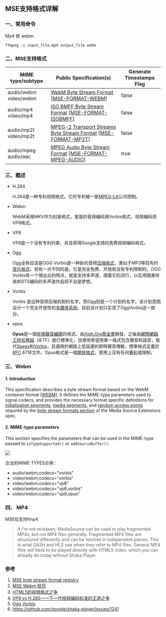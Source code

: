 ## MSE支持格式详解

### 一、常用命令

Mp4 转 webm

```
ffmpeg -i input_file.mp4 output_file.webm
```

### 二、MSE支持格式

| MIME type/subtype     | Public Specification(s)                                      | Generate Timestamps Flag |
| --------------------- | ------------------------------------------------------------ | ------------------------ |
| audio/webm video/webm | [WebM Byte Stream Format](https://www.w3.org/TR/mse-byte-stream-format-webm/) [[MSE-FORMAT-WEBM](https://www.w3.org/TR/mse-byte-stream-format-registry/#bib-MSE-FORMAT-WEBM)] | false                    |
| audio/mp4 video/mp4   | [ISO BMFF Byte Stream Format](https://www.w3.org/TR/mse-byte-stream-format-isobmff/) [[MSE-FORMAT-ISOBMFF](https://www.w3.org/TR/mse-byte-stream-format-registry/#bib-MSE-FORMAT-ISOBMFF)] | false                    |
| audio/mp2t video/mp2t | [MPEG-2 Transport Streams Byte Stream Format](https://www.w3.org/TR/mse-byte-stream-format-mp2t/) [[MSE-FORMAT-MP2T](https://www.w3.org/TR/mse-byte-stream-format-registry/#bib-MSE-FORMAT-MP2T)] | false                    |
| audio/mpeg audio/aac  | [MPEG Audio Byte Stream Format](https://www.w3.org/TR/mse-byte-stream-format-mpeg-audio/) [[MSE-FORMAT-MPEG-AUDIO](https://www.w3.org/TR/mse-byte-stream-format-registry/#bib-MSE-FORMAT-MPEG-AUDIO)] | true                     |

### 三、概述

- H.264

  H.264是一种专利视频格式。它的专利被一家[MPEG-LA](http://en.wikipedia.org/wiki/MPEG-LA)公司控制。

- Webm

  WebM采用MKV作为封装格式，里面的音频编码用Vorbis格式，视频编码用VP8格式。

- VP8

  VP8是一个没有专利约束、并且获得Google支持的免费视频编码格式。 

- Ogg

  Ogg全称应该是OGG Vorbis是一种新的音频[压缩格式](https://baike.baidu.com/item/%E5%8E%8B%E7%BC%A9%E6%A0%BC%E5%BC%8F)，类似于MP3等现有的[音乐格式](https://baike.baidu.com/item/%E9%9F%B3%E4%B9%90%E6%A0%BC%E5%BC%8F)。但有一点不同的是，它是完全免费、开放和没有专利限制的。OGG Vorbis有一个很出众的特点，就是支持多声道，随着它的流行，以后用随身听来听DTS编码的多声道作品将不会是梦想。

- Vorbis

  Vorbis 是这种音频压缩机制的名字，而Ogg则是一个计划的名字，该计划意图设计一个完全开放性的[多媒体系统](https://baike.baidu.com/item/%E5%A4%9A%E5%AA%92%E4%BD%93%E7%B3%BB%E7%BB%9F)。目前该计划只实现了OggVorbis这一部分。

- opus

  **Opus**是一個[有損聲音編碼](https://zh.wikipedia.org/wiki/%E7%A0%B4%E5%A3%9E%E6%80%A7%E8%B3%87%E6%96%99%E5%A3%93%E7%B8%AE#%E9%9F%B3%E8%A8%8A%E5%A3%93%E7%B8%AE)的格式，由[Xiph.Org基金會](https://zh.wikipedia.org/wiki/Xiph.Org%E5%9F%BA%E9%87%91%E6%9C%83)開發，之後由[網際網路工程任務組](https://zh.wikipedia.org/wiki/%E4%BA%92%E8%81%94%E7%BD%91%E5%B7%A5%E7%A8%8B%E4%BB%BB%E5%8A%A1%E7%BB%84)（IETF）進行標準化，目標用希望用單一格式包含聲音和語音，取代[Speex](https://zh.wikipedia.org/wiki/Speex)和[Vorbis](https://zh.wikipedia.org/wiki/Vorbis)，且適用於網路上低延遲的即時聲音傳輸，標準格式定義於[RFC](https://zh.wikipedia.org/wiki/RFC) 6716文件。Opus格式是一個[開放格式](https://zh.wikipedia.org/wiki/%E9%96%8B%E6%94%BE%E6%A0%BC%E5%BC%8F)，使用上沒有任何[專利](https://zh.wikipedia.org/wiki/%E5%B0%88%E5%88%A9)或限制。



### 三、Webm

#### 1. Introduction

This specification describes a byte stream format based on the WebM container format [[WEBM](https://www.w3.org/TR/mse-byte-stream-format-webm/#bib-WEBM)]. It defines the MIME-type parameters used to signal codecs, and provides the necessary format specific definitions for [initialization segments](https://www.w3.org/TR/media-source/#init-segment), [media segments](https://www.w3.org/TR/media-source/#media-segment), and [random access points](https://www.w3.org/TR/media-source/#random-access-point) required by the [byte stream formats section](https://www.w3.org/TR/media-source/#byte-stream-formats) of the Media Source Extensions spec.

#### 2. MIME-type parameters

This section specifies the parameters that can be used in the MIME-type passed to `isTypeSupported()` or `addSourceBuffer()`.

![](http://p1yseh5av.bkt.clouddn.com/18-6-1/92640203.jpg)

合法的MIME TYPES示例：

- audio/webm;codecs="vorbis"
- video/webm;codecs="vorbis"
- video/webm;codecs="vp8"
- video/webm;codecs="vp8,vorbis"
- video/webm;codecs="vp9,opus"

### 四、 MP4

MSE仅支持fmp4

>If I'm not mistaken, MediaSource can be used to play fragmented MP4s, but not MP4 files generally. Fragmented MP4 files are structured differently and can be fetched in independent pieces. This is what DASH and HLS use when they refer to MP4 files. General MP4 files will have to be played directly with HTML5 video, which you can already do today without Shaka Player.



















### 参考

1. [MSE byte stream format registry](https://www.w3.org/TR/mse-byte-stream-format-registry/)
2. [MSE Webm 规范](https://www.w3.org/TR/mse-byte-stream-format-webm/)
3. [HTML5的视频格式之争](http://www.ruanyifeng.com/blog/2010/05/html5_codec_fight.html)
4. [VP9 vs H.265——下一代视频编码标准的王道之争](https://zhuanlan.zhihu.com/p/31817775)
5. [Ogg Vorbis](https://baike.baidu.com/item/Ogg%20Vorbis)
6. https://github.com/google/shaka-player/issues/1241